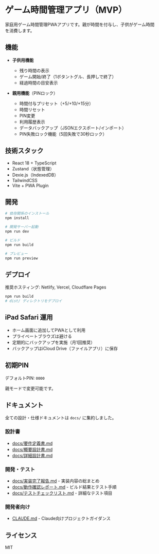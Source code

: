 # ゲーム時間管理アプリ（MVP）

家庭用ゲーム時間管理PWAアプリです。親が時間を付与し、子供がゲーム時間を消費します。

## 機能

- **子供用機能**
  - 残り時間の表示
  - ゲーム開始/終了（1ボタントグル、長押しで終了）
  - 経過時間の目安表示

- **親用機能**（PINロック）
  - 時間付与プリセット（+5/+10/+15分）
  - 時間リセット
  - PIN変更
  - 利用履歴表示
  - データバックアップ（JSONエクスポート/インポート）
  - PIN失敗ロック機能（5回失敗で30秒ロック）

## 技術スタック

- React 18 + TypeScript
- Zustand（状態管理）
- Dexie.js（IndexedDB）
- TailwindCSS
- Vite + PWA Plugin

## 開発

```bash
# 依存関係のインストール
npm install

# 開発サーバー起動
npm run dev

# ビルド
npm run build

# プレビュー
npm run preview
```

## デプロイ

推奨ホスティング: Netlify, Vercel, Cloudflare Pages

```bash
npm run build
# dist/ ディレクトリをデプロイ
```

## iPad Safari 運用

- ホーム画面に追加してPWAとして利用
- プライベートブラウズは避ける
- 定期的にバックアップを実施（月1回推奨）
- バックアップはiCloud Drive（ファイルアプリ）に保存

## 初期PIN

デフォルトPIN: `0000`

親モードで変更可能です。

## ドキュメント

全ての設計・仕様ドキュメントは `docs/` に集約しました。

### 設計書
- [docs/要件定義書.md](docs/要件定義書.md)
- [docs/概要設計書.md](docs/概要設計書.md)
- [docs/詳細設計書.md](docs/詳細設計書.md)

### 開発・テスト
- [docs/実装完了報告.md](docs/実装完了報告.md) - 実装内容の総まとめ
- [docs/動作確認レポート.md](docs/動作確認レポート.md) - ビルド結果とテスト手順
- [docs/テストチェックリスト.md](docs/テストチェックリスト.md) - 詳細なテスト項目

### 開発者向け
- [CLAUDE.md](CLAUDE.md) - Claude向けプロジェクトガイダンス

## ライセンス

MIT

